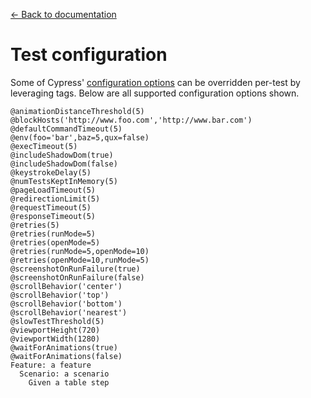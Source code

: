 [← Back to documentation](readme.md)

# Test configuration

Some of Cypress' [configuration options](https://docs.cypress.io/guides/references/configuration) can be overridden per-test by leveraging tags. Below are all supported configuration options shown.

```gherkin
@animationDistanceThreshold(5)
@blockHosts('http://www.foo.com','http://www.bar.com')
@defaultCommandTimeout(5)
@env(foo='bar',baz=5,qux=false)
@execTimeout(5)
@includeShadowDom(true)
@includeShadowDom(false)
@keystrokeDelay(5)
@numTestsKeptInMemory(5)
@pageLoadTimeout(5)
@redirectionLimit(5)
@requestTimeout(5)
@responseTimeout(5)
@retries(5)
@retries(runMode=5)
@retries(openMode=5)
@retries(runMode=5,openMode=10)
@retries(openMode=10,runMode=5)
@screenshotOnRunFailure(true)
@screenshotOnRunFailure(false)
@scrollBehavior('center')
@scrollBehavior('top')
@scrollBehavior('bottom')
@scrollBehavior('nearest')
@slowTestThreshold(5)
@viewportHeight(720)
@viewportWidth(1280)
@waitForAnimations(true)
@waitForAnimations(false)
Feature: a feature
  Scenario: a scenario
    Given a table step
```
